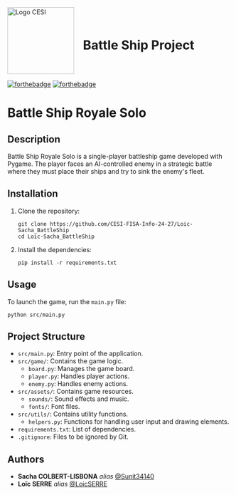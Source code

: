 <div style="display: flex; align-items: center;">
  <img src="https://encrypted-tbn0.gstatic.com/images?q=tbn:ANd9GcSi6jTh-1egIrH6NTX0RgA9ayAWr_Dsq1fE0w&s" alt="Logo CESI" width="150" style="margin-right: 20px;"/>
  <h1>Battle Ship Project</h1>
</div>

[![forthebadge](http://forthebadge.com/images/badges/built-with-love.svg)](http://forthebadge.com) [![forthebadge](http://forthebadge.com/images/badges/powered-by-electricity.svg)](http://forthebadge.com)

# Battle Ship Royale Solo

## Description
Battle Ship Royale Solo is a single-player battleship game developed with Pygame. The player faces an AI-controlled enemy in a strategic battle where they must place their ships and try to sink the enemy's fleet.

## Installation

1. Clone the repository:
   ```
   git clone https://github.com/CESI-FISA-Info-24-27/Loic-Sacha_BattleShip
   cd Loic-Sacha_BattleShip
   ```

2. Install the dependencies:
   ```
   pip install -r requirements.txt
   ```

## Usage

To launch the game, run the `main.py` file:
```
python src/main.py
```

## Project Structure

- `src/main.py`: Entry point of the application.
- `src/game/`: Contains the game logic.
  - `board.py`: Manages the game board.
  - `player.py`: Handles player actions.
  - `enemy.py`: Handles enemy actions.
- `src/assets/`: Contains game resources.
  - `sounds/`: Sound effects and music.
  - `fonts/`: Font files.
- `src/utils/`: Contains utility functions.
  - `helpers.py`: Functions for handling user input and drawing elements.
- `requirements.txt`: List of dependencies.
- `.gitignore`: Files to be ignored by Git.

## Authors
* **Sacha COLBERT-LISBONA** _alias_ [@Sunit34140](https://github.com/Sunit34140)
* **Loïc SERRE** _alias_ [@LoicSERRE](https://github.com/LoicSERRE)